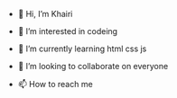 - 👋 Hi, I’m Khairi
- 👀 I’m interested in codeing
- 🌱 I’m currently learning html css js 
- 💞️ I’m looking to collaborate on  everyone

- 📫 How to reach me 

<!---
Khairi7582/Khairi7582 is a ✨ special ✨ repository because its `README.md` (this file) appears on your GitHub profile.
You can click the Preview link to take a look at your changes.
--->
